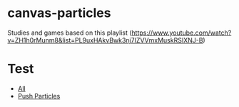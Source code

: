 # canvas-particles

Studies and games based on this playlist (https://www.youtube.com/watch?v=ZH1h0rMunm8&list=PL9uxHAkvBwk3nj7IZVVmxMuskRSIXNJ-B)

# Test
- [All](https://hovelacque.github.io/canvas-particles/)
- [Push Particles](https://hovelacque.github.io/canvas-particles/push-particles.html)


